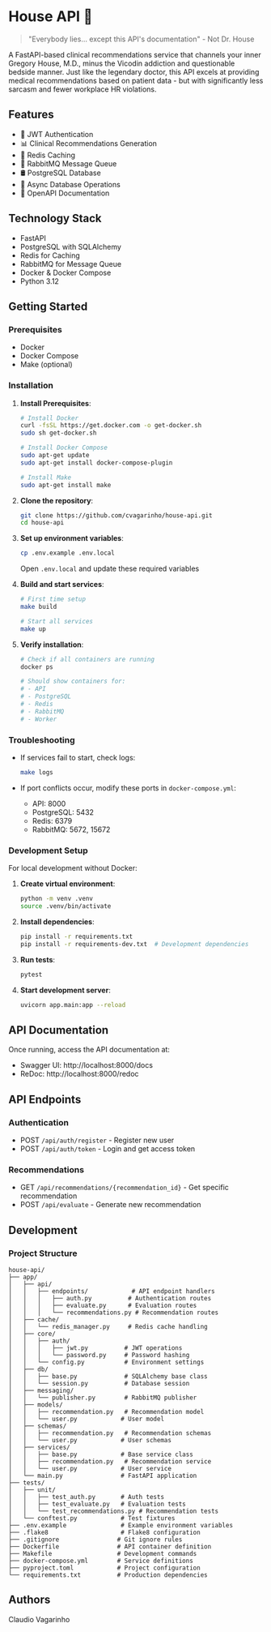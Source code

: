 # House API 🏥

> "Everybody lies... except this API's documentation" - Not Dr. House

A FastAPI-based clinical recommendations service that channels your inner Gregory House, M.D., minus the Vicodin addiction and questionable bedside manner. Just like the legendary doctor, this API excels at providing medical recommendations based on patient data - but with significantly less sarcasm and fewer workplace HR violations.

## Features

- 🔐 JWT Authentication
- 📊 Clinical Recommendations Generation
- 🚀 Redis Caching
- 📨 RabbitMQ Message Queue
- 🛢️ PostgreSQL Database
- 🔄 Async Database Operations
- 📝 OpenAPI Documentation

## Technology Stack

- FastAPI
- PostgreSQL with SQLAlchemy
- Redis for Caching
- RabbitMQ for Message Queue
- Docker & Docker Compose
- Python 3.12

## Getting Started

### Prerequisites

- Docker
- Docker Compose
- Make (optional)

### Installation

1. **Install Prerequisites**:
   ```bash
   # Install Docker
   curl -fsSL https://get.docker.com -o get-docker.sh
   sudo sh get-docker.sh
   
   # Install Docker Compose
   sudo apt-get update
   sudo apt-get install docker-compose-plugin
   
   # Install Make
   sudo apt-get install make
   ```

2. **Clone the repository**:
   ```bash
   git clone https://github.com/cvagarinho/house-api.git
   cd house-api
   ```

3. **Set up environment variables**:
   ```bash
   cp .env.example .env.local
   ```
   Open `.env.local` and update these required variables

4. **Build and start services**:
   ```bash
   # First time setup
   make build
   
   # Start all services
   make up
   ```

5. **Verify installation**:
   ```bash
   # Check if all containers are running
   docker ps
   
   # Should show containers for:
   # - API
   # - PostgreSQL
   # - Redis
   # - RabbitMQ
   # - Worker
   ```

### Troubleshooting

- If services fail to start, check logs:
  ```bash
  make logs
  ```

- If port conflicts occur, modify these ports in `docker-compose.yml`:
  - API: 8000
  - PostgreSQL: 5432
  - Redis: 6379
  - RabbitMQ: 5672, 15672

### Development Setup

For local development without Docker:

1. **Create virtual environment**:
   ```bash
   python -m venv .venv
   source .venv/bin/activate
   ```

2. **Install dependencies**:
   ```bash
   pip install -r requirements.txt
   pip install -r requirements-dev.txt  # Development dependencies
   ```

3. **Run tests**:
   ```bash
   pytest
   ```

4. **Start development server**:
   ```bash
   uvicorn app.main:app --reload
   ```

## API Documentation

Once running, access the API documentation at:

- Swagger UI: http://localhost:8000/docs
- ReDoc: http://localhost:8000/redoc

## API Endpoints

### Authentication

- POST `/api/auth/register` - Register new user
- POST `/api/auth/token` - Login and get access token

### Recommendations

- GET `/api/recommendations/{recommendation_id}` - Get specific recommendation
- POST `/api/evaluate` - Generate new recommendation

## Development

### Project Structure

```
house-api/
├── app/
│   ├── api/
│   │   ├── endpoints/            # API endpoint handlers
│   │   │   ├── auth.py          # Authentication routes
│   │   │   ├── evaluate.py      # Evaluation routes
│   │   │   └── recommendations.py # Recommendation routes
│   ├── cache/
│   │   └── redis_manager.py     # Redis cache handling
│   ├── core/
│   │   ├── auth/
│   │   │   ├── jwt.py          # JWT operations
│   │   │   └── password.py     # Password hashing
│   │   └── config.py           # Environment settings
│   ├── db/
│   │   ├── base.py             # SQLAlchemy base class
│   │   └── session.py          # Database session
│   ├── messaging/
│   │   └── publisher.py        # RabbitMQ publisher
│   ├── models/
│   │   ├── recommendation.py   # Recommendation model
│   │   └── user.py            # User model
│   ├── schemas/
│   │   ├── recommendation.py   # Recommendation schemas
│   │   └── user.py            # User schemas
│   ├── services/
│   │   ├── base.py            # Base service class
│   │   ├── recommendation.py   # Recommendation service
│   │   └── user.py            # User service
│   └── main.py                # FastAPI application
├── tests/
│   ├── unit/
│   │   ├── test_auth.py       # Auth tests
│   │   ├── test_evaluate.py   # Evaluation tests
│   │   └── test_recommendations.py # Recommendation tests
│   └── conftest.py            # Test fixtures
├── .env.example               # Example environment variables
├── .flake8                    # Flake8 configuration
├── .gitignore                # Git ignore rules
├── Dockerfile                # API container definition
├── Makefile                  # Development commands
├── docker-compose.yml        # Service definitions
├── pyproject.toml            # Project configuration
└── requirements.txt          # Production dependencies
```

## Authors

Claudio Vagarinho